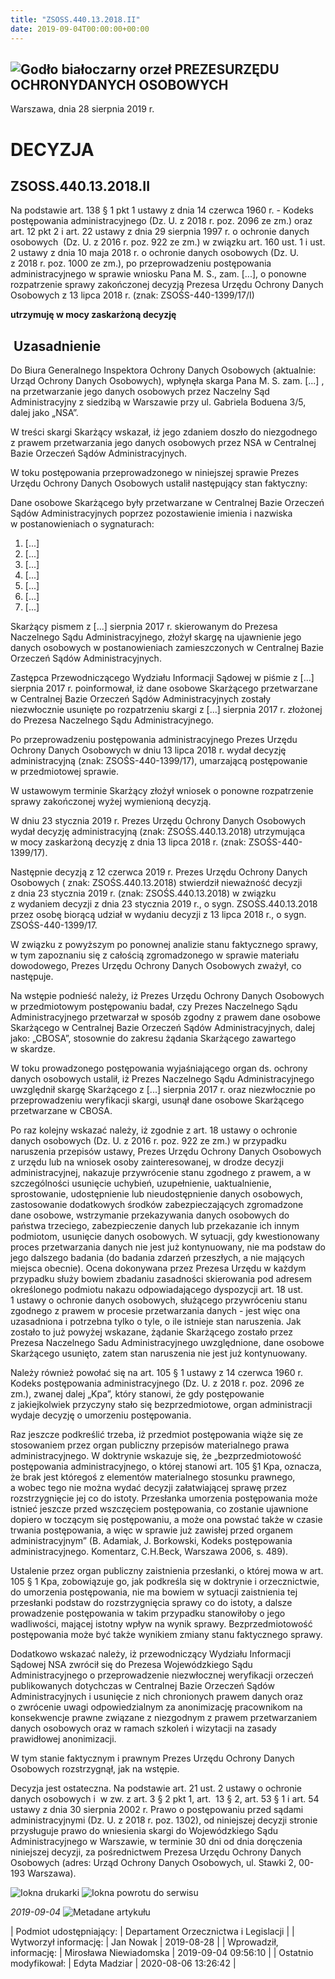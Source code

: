 ```yaml
---
title: "ZSOSS.440.13.2018.II"
date: 2019-09-04T00:00:00+00:00
---
```



![Godło białoczarny orzeł](/bundles/app/img/orzeł2.png)
PREZESURZĘDU OCHRONYDANYCH OSOBOWYCH
------------------------------------




 Warszawa, dnia 28
 sierpnia
 2019 r.
 


 DECYZJA
=========


ZSOSS.440.13.2018.II
--------------------


Na podstawie art. 138 § 1 pkt 1 ustawy z dnia 14 czerwca 1960 r. - Kodeks postępowania administracyjnego (Dz. U. z 2018 r. poz. 2096 ze zm.) oraz art. 12 pkt 2 i art. 22 ustawy z dnia 29 sierpnia 1997 r. o ochronie danych osobowych  (Dz. U. z 2016 r. poz. 922 ze zm.) w związku art. 160 ust. 1 i ust. 2 ustawy z dnia 10 maja 2018 r. o ochronie danych osobowych (Dz. U. z 2018 r. poz. 1000 ze zm.), po przeprowadzeniu postępowania administracyjnego w sprawie wniosku Pana M. S., zam. [...], o ponowne rozpatrzenie sprawy zakończonej decyzją Prezesa Urzędu Ochrony Danych Osobowych z 13 lipca 2018 r. (znak: ZSOŚS-440-1399/17/I)  



**utrzymuję w mocy zaskarżoną decyzję**


 **Uzasadnienie**
-----------------



Do Biura Generalnego Inspektora Ochrony Danych Osobowych (aktualnie: Urząd Ochrony Danych Osobowych), wpłynęła skarga Pana M. S. zam. [...] , na przetwarzanie jego danych osobowych przez Naczelny Sąd Administracyjny z siedzibą w Warszawie przy ul. Gabriela Boduena 3/5, dalej jako „NSA”.


W treści skargi Skarżący wskazał, iż jego zdaniem doszło do niezgodnego z prawem przetwarzania jego danych osobowych przez NSA w Centralnej Bazie Orzeczeń Sądów Administracyjnych.


W toku postępowania przeprowadzonego w niniejszej sprawie Prezes Urzędu Ochrony Danych Osobowych ustalił następujący stan faktyczny:


Dane osobowe Skarżącego były przetwarzane w Centralnej Bazie Orzeczeń Sądów Administracyjnych poprzez pozostawienie imienia i nazwiska w postanowieniach o sygnaturach:


1. [...]
2. [...]
3. [...]
4. [...]
5. [...]
6. [...]
7. [...]


Skarżący pismem z [...] sierpnia 2017 r. skierowanym do Prezesa Naczelnego Sądu Administracyjnego, złożył skargę na ujawnienie jego danych osobowych w postanowieniach zamieszczonych w Centralnej Bazie Orzeczeń Sądów Administracyjnych.


Zastępca Przewodniczącego Wydziału Informacji Sądowej w piśmie z [...] sierpnia 2017 r. poinformował, iż dane osobowe Skarżącego przetwarzane w Centralnej Bazie Orzeczeń Sądów Administracyjnych zostały niezwłocznie usunięte po rozpatrzeniu skargi z [...] sierpnia 2017 r. złożonej do Prezesa Naczelnego Sądu Administracyjnego.


Po przeprowadzeniu postępowania administracyjnego Prezes Urzędu Ochrony Danych Osobowych w dniu 13 lipca 2018 r. wydał decyzję administracyjną (znak: ZSOŚS-440-1399/17), umarzającą postępowanie w przedmiotowej sprawie.


W ustawowym terminie Skarżący złożył wniosek o ponowne rozpatrzenie sprawy zakończonej wyżej wymienioną decyzją.


W dniu 23 stycznia 2019 r. Prezes Urzędu Ochrony Danych Osobowych wydał decyzję administracyjną (znak: ZSOŚS.440.13.2018) utrzymująca w mocy zaskarżoną decyzję z dnia 13 lipca 2018 r. (znak: ZSOŚS-440-1399/17).


Następnie decyzją z 12 czerwca 2019 r. Prezes Urzędu Ochrony Danych Osobowych ( znak: ZSOŚS.440.13.2018) stwierdził nieważność decyzji z dnia 23 stycznia 2019 r. (znak: ZSOŚS.440.13.2018) w związku z wydaniem decyzji z dnia 23 stycznia 2019 r., o sygn. ZSOŚS.440.13.2018 przez osobę biorącą udział w wydaniu decyzji z 13 lipca 2018 r., o sygn. ZSOŚS-440-1399/17.


W związku z powyższym po ponownej analizie stanu faktycznego sprawy, w tym zapoznaniu się z całością zgromadzonego w sprawie materiału dowodowego, Prezes Urzędu Ochrony Danych Osobowych zważył, co następuje.


Na wstępie podnieść należy, iż Prezes Urzędu Ochrony Danych Osobowych w przedmiotowym postępowaniu badał, czy Prezes Naczelnego Sądu Administracyjnego przetwarzał w sposób zgodny z prawem dane osobowe Skarżącego w Centralnej Bazie Orzeczeń Sądów Administracyjnych, dalej jako: „CBOSA”, stosownie do zakresu żądania Skarżącego zawartego w skardze.


W toku prowadzonego postępowania wyjaśniającego organ ds. ochrony danych osobowych ustalił, iż Prezes Naczelnego Sądu Administracyjnego uwzględnił skargę Skarżącego z [...] sierpnia 2017 r. oraz niezwłocznie po przeprowadzeniu weryfikacji skargi, usunął dane osobowe Skarżącego przetwarzane w CBOSA.


Po raz kolejny wskazać należy, iż zgodnie z art. 18 ustawy o ochronie danych osobowych (Dz. U. z 2016 r. poz. 922 ze zm.) w przypadku naruszenia przepisów ustawy, Prezes Urzędu Ochrony Danych Osobowych z urzędu lub na wniosek osoby zainteresowanej, w drodze decyzji administracyjnej, nakazuje przywrócenie stanu zgodnego z prawem, a w szczególności usunięcie uchybień, uzupełnienie, uaktualnienie, sprostowanie, udostępnienie lub nieudostępnienie danych osobowych, zastosowanie dodatkowych środków zabezpieczających zgromadzone dane osobowe, wstrzymanie przekazywania danych osobowych do państwa trzeciego, zabezpieczenie danych lub przekazanie ich innym podmiotom, usunięcie danych osobowych. W sytuacji, gdy kwestionowany proces przetwarzania danych nie jest już kontynuowany, nie ma podstaw do jego dalszego badania (do badania zdarzeń przeszłych, a nie mających miejsca obecnie). Ocena dokonywana przez Prezesa Urzędu w każdym przypadku służy bowiem zbadaniu zasadności skierowania pod adresem określonego podmiotu nakazu odpowiadającego dyspozycji art. 18 ust. 1 ustawy o ochronie danych osobowych, służącego przywróceniu stanu zgodnego z prawem w procesie przetwarzania danych - jest więc ona uzasadniona i potrzebna tylko o tyle, o ile istnieje stan naruszenia. Jak zostało to już powyżej wskazane, żądanie Skarżącego zostało przez Prezesa Naczelnego Sadu Administracyjnego uwzględnione, dane osobowe Skarżącego usunięto, zatem stan naruszenia nie jest już kontynuowany.


Należy również powołać się na art. 105 § 1 ustawy z 14 czerwca 1960 r. Kodeks postępowania administracyjnego (Dz. U. z 2018 r. poz. 2096 ze zm.), zwanej dalej „Kpa”, który stanowi, że gdy postępowanie z jakiejkolwiek przyczyny stało się bezprzedmiotowe, organ administracji wydaje decyzję o umorzeniu postępowania.


Raz jeszcze podkreślić trzeba, iż przedmiot postępowania wiąże się ze stosowaniem przez organ publiczny przepisów materialnego prawa administracyjnego. W doktrynie wskazuje się, że „bezprzedmiotowość postępowania administracyjnego, o której stanowi art. 105 §1 Kpa, oznacza, że brak jest któregoś z elementów materialnego stosunku prawnego, a wobec tego nie można wydać decyzji załatwiającej sprawę przez rozstrzygnięcie jej co do istoty. Przesłanka umorzenia postępowania może istnieć jeszcze przed wszczęciem postępowania, co zostanie ujawnione dopiero w toczącym się postępowaniu, a może ona powstać także w czasie trwania postępowania, a więc w sprawie już zawisłej przed organem administracyjnym” (B. Adamiak, J. Borkowski, Kodeks postępowania administracyjnego. Komentarz, C.H.Beck, Warszawa 2006, s. 489).


Ustalenie przez organ publiczny zaistnienia przesłanki, o której mowa w art. 105 § 1 Kpa, zobowiązuje go, jak podkreśla się w doktrynie i orzecznictwie, do umorzenia postępowania, nie ma bowiem w sytuacji zaistnienia tej przesłanki podstaw do rozstrzygnięcia sprawy co do istoty, a dalsze prowadzenie postępowania w takim przypadku stanowiłoby o jego wadliwości, mającej istotny wpływ na wynik sprawy. Bezprzedmiotowość postępowania może być także wynikiem zmiany stanu faktycznego sprawy.


Dodatkowo wskazać należy, iż przewodniczący Wydziału Informacji Sądowej NSA zwrócił się do Prezesa Wojewódzkiego Sądu Administracyjnego o przeprowadzenie niezwłocznej weryfikacji orzeczeń publikowanych dotychczas w Centralnej Bazie Orzeczeń Sądów Administracyjnych i usunięcie z nich chronionych prawem danych oraz o zwrócenie uwagi odpowiedzialnym za anonimizację pracownikom na konsekwencje prawne związane z niezgodnym z prawem przetwarzaniem danych osobowych oraz w ramach szkoleń i wizytacji na zasady prawidłowej anonimizacji.


W tym stanie faktycznym i prawnym Prezes Urzędu Ochrony Danych Osobowych rozstrzygnął, jak na wstępie.


Decyzja jest ostateczna. Na podstawie art. 21 ust. 2 ustawy o ochronie danych osobowych i  w zw. z art. 3 § 2 pkt 1, art.  13 § 2, art. 53 § 1 i art. 54 ustawy z dnia 30 sierpnia 2002 r. Prawo o postępowaniu przed sądami administracyjnymi (Dz. U. z 2018 r. poz. 1302), od niniejszej decyzji stronie przysługuje prawo do wniesienia skargi do Wojewódzkiego Sądu Administracyjnego w Warszawie, w terminie 30 dni od dnia doręczenia niniejszej decyzji, za pośrednictwem Prezesa Urzędu Ochrony Danych Osobowych (adres: Urząd Ochrony Danych Osobowych, ul. Stawki 2, 00-193 Warszawa).



![Iokna drukarki](/bundles/app/img/ico/print.svg "Kliknij aby zobaczyć wersję do wydruku.")
![Iokna powrotu do serwisu](/bundles/app/img/ico/back.svg "Kliknij aby wrócić do normalnej wersji serwisu.")


*2019-09-04*
![Metadane artykułu](/bundles/app/img/metadane-s3.png "Metadane artykułu")




| Podmiot udostępniający: | Departament Orzecznictwa i Legislacji |
| Wytworzył informację: | Jan Nowak | 2019-08-28 |
| Wprowadził‚ informację: | Mirosława Niewiadomska | 2019-09-04 09:56:10 |
| Ostatnio modyfikował: | Edyta Madziar | 2020-08-06 13:26:42 |


